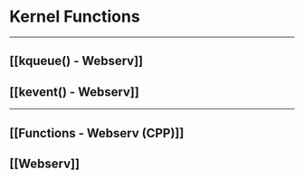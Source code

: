 # Kernel Functions
---
## [[kqueue() - Webserv]]
## [[kevent() - Webserv]]
---
## [[Functions - Webserv (CPP)]]
## [[Webserv]]